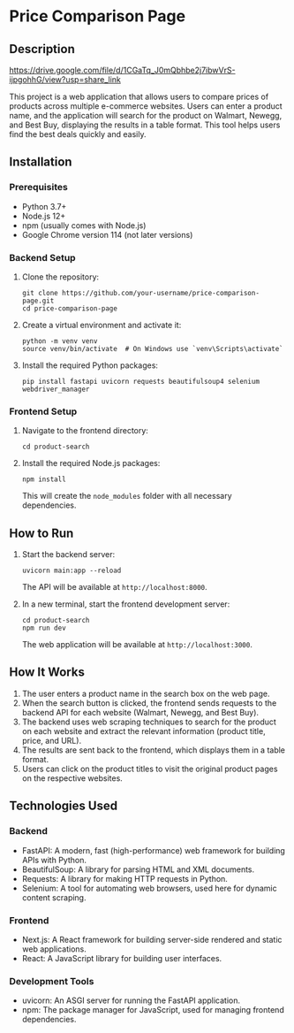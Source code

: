 # Price Comparison Page

## Description

https://drive.google.com/file/d/1CGaTq_J0mQbhbe2j7ibwVrS-ijpgohhG/view?usp=share_link

This project is a web application that allows users to compare prices of products across multiple e-commerce websites. Users can enter a product name, and the application will search for the product on Walmart, Newegg, and Best Buy, displaying the results in a table format. This tool helps users find the best deals quickly and easily.

## Installation

### Prerequisites
- Python 3.7+
- Node.js 12+
- npm (usually comes with Node.js)
- Google Chrome version 114 (not later versions)

### Backend Setup
1. Clone the repository:
   ```
   git clone https://github.com/your-username/price-comparison-page.git
   cd price-comparison-page
   ```

2. Create a virtual environment and activate it:
   ```
   python -m venv venv
   source venv/bin/activate  # On Windows use `venv\Scripts\activate`
   ```

3. Install the required Python packages:
   ```
   pip install fastapi uvicorn requests beautifulsoup4 selenium webdriver_manager
   ```

### Frontend Setup
1. Navigate to the frontend directory:
   ```
   cd product-search
   ```

2. Install the required Node.js packages:
   ```
   npm install
   ```
   This will create the `node_modules` folder with all necessary dependencies.

## How to Run

1. Start the backend server:
   ```
   uvicorn main:app --reload
   ```
   The API will be available at `http://localhost:8000`.

2. In a new terminal, start the frontend development server:
   ```
   cd product-search
   npm run dev
   ```
   The web application will be available at `http://localhost:3000`.

## How It Works

1. The user enters a product name in the search box on the web page.
2. When the search button is clicked, the frontend sends requests to the backend API for each website (Walmart, Newegg, and Best Buy).
3. The backend uses web scraping techniques to search for the product on each website and extract the relevant information (product title, price, and URL).
4. The results are sent back to the frontend, which displays them in a table format.
5. Users can click on the product titles to visit the original product pages on the respective websites.

## Technologies Used

### Backend
- FastAPI: A modern, fast (high-performance) web framework for building APIs with Python.
- BeautifulSoup: A library for parsing HTML and XML documents.
- Requests: A library for making HTTP requests in Python.
- Selenium: A tool for automating web browsers, used here for dynamic content scraping.

### Frontend
- Next.js: A React framework for building server-side rendered and static web applications.
- React: A JavaScript library for building user interfaces.

### Development Tools
- uvicorn: An ASGI server for running the FastAPI application.
- npm: The package manager for JavaScript, used for managing frontend dependencies.

